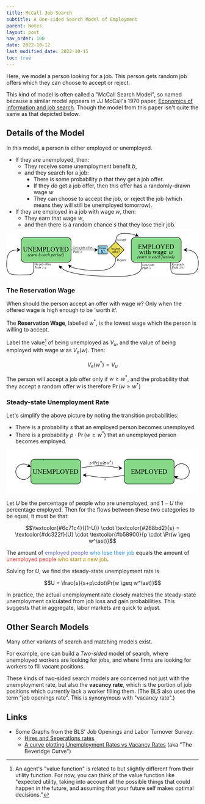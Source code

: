 ```yaml
---
title: McCall Job Search
subtitle: A One-sided Search Model of Employment
parent: Notes
layout: post
nav_order: 100
date: 2022-10-12
last_modified_date: 2022-10-15
toc: true
---
```


<!--

grand_parent: Notes

## Definitions

Amply Covered in https://www.rmwinslow.com/3102/measurement-labor.html
Well, maybe not the vacancy rate



vacancy rate, the participation rate, and the employment/popula-
tion ratio.
-->



<!--

## Motivating Facts


FROM BOOK
- unemployment rate is a countercyclical variable
- from the late 1960s until the mid-1980s there was a trend increase in the unemployment rate, and there was a trend decrease from the mid-1980s until the recession of 2008– 2009.
- LFPR up then slightly down for women, steady decline for men
- the labor force participation rate is much less cyclically variable than is the employment/population ratio. During a recession, workers who lose their jobs tend to search for other jobs and remain in the labor force as unemployed, rather than leave the labor force. 





## Simple Model of Job Search



In Adv Labor (ECON 4538), Textbook is ars Ljungqvist and Thomas Sargent, Recursive Macroeconomic Theory (3rd edition)

Week 2
 Introduction of Search Models of the Labor Market
  LS ch 6
  "The chapter studies ideas introduced in two important papers by McCall (1970) and Jovanovic (1979a). These
papers differ in the search technologies with which they confront an unemployed
worker.1 We also study a related model of occupational choice by Neal (1999).
"


Week 14
 Equilibrium Search and Matching (if time permits)
 Mortensen & Pissarides (1994)

(Similar to two-sided model in Williamson)

-->





Here, we model a person looking for a job. 
This person gets random job offers which they can choose to accept or reject. 

<aside markdown="block">
This kind of model is often called a "McCall Search Model", so named because a similar model appears in JJ McCall's 1970 paper, 
<a href="https://educnet.enpc.fr/pluginfile.php/29349/mod_resource/content/1/Mc%20Call_1970.pdf">Economics of information and job search</a>.
Though the model from this paper isn't quite the same as that depicted below.
</aside>


## Details of the Model


In this model, a person is either employed or unemployed.
- If they are unemployed, then:
    - They receive some unemployment benefit $b$,
    - and they search for a job:
        - There is some probability $p$ that they get a job offer.
        - If they do get a job offer, then this offer has a randomly-drawn wage $w$
        - They can choose to accept the job, or reject the job (which means they will still be unemployed tomorrow).
- If they are employed in a job with wage $w$, then:
    - They earn that wage $w$,
    - and then there is a random chance $s$ that they lose their job.

![A flowchart diagram depicting how a person in this McCall model moves from state to state.](img-jobsearch-McCall-flowchart.png)

<div class="pagebreak"></div>

### The Reservation Wage

When should the person accept an offer with wage $w$? 
Only when the offered wage is high enough to be 'worth it'.

The **Reservation Wage**, labelled $w^\ast$, is the lowest wage which the person is willing to accept.

Label the value[^valuefunction] of being unemployed as $V_u$,
and the value of being employed with wage $w$ as $V_e(w)$.
Then:

[^valuefunction]: An agent's "value function" is related to but slightly different from their utility function. For now, you can think of the value function like "expected utility, taking into account all the possible things that could happen in the future, and assuming that your future self makes optimal decisions." 

$$V_e(w^\ast) = V_u$$

The person will accept a job offer only if $w \geq w^\ast$,
and the probability that they accept a random offer $w$
is therefore $\Pr(w \geq w^\ast)$


### Steady-state Unemployment Rate

Let's simplify the above picture by noting the transition probabilities:

- There is a probability $s$ that an employed person becomes unemployed.
- There is a probability $p \cdot \Pr(w \geq w^\ast)$ that an unemployed person becomes employed.

![A flowchart diagram depicting a simplified 'lake' model of unemployment.](img-jobsearch-lakes.png)


Let $U$ be the percentage of people who are unemployed, 
and $1-U$ the percentage employed.
Then for the flows between these two categories to be equal, it must be that:

<!--$$\text{Employed} \to \text{Unemployed} = \text{Unemployed} \to \text{Employed}$$-->

$$\textcolor{#6c71c4}{(1-U)} \cdot \textcolor{#268bd2}{s} = \textcolor{#dc322f}{U} \cdot \textcolor{#b58900}{p \cdot \Pr(w \geq w^\ast)}$$

The amount of  <span style="color:#6c71c4">employed people</span> 
<span style="color:#268bd2">who lose their job</span> equals 
the amount of <span style="color:#dc322f">unemployed people</span> 
<span style="color:#b58900">who start a new job</span>.

<!--TODO: Needs citation or graph/-->

<!--TODO: calculate equilibrium U-->

Solving for $U$, we find the steady-state unemployment rate is

$$U = \frac{s}{s+p\cdot\Pr(w \geq w^\ast)}$$



<aside>
In practice, the actual unemployment rate closely matches the steady-state unemployment calculated from job loss and gain probabilities. This suggests that in aggregate, labor markets are quick to adjust.
</aside>

<!--TODO: notes about transitions-->

<!--TODO: mean preserving spread-->


<!--TODO: Beveridge curve went all wonky during covid. Focus discussion of 2-sided model on explaining how that may be because of ???.-->




<!--
- Value of being employed with wage $w$ is $V_e(w)$
- Value of being unemployed is $V_u$
- Probability of job offer if unemployed is $p$
- Separation rate $s$
- Reservation wage $w^\ast$
- Unemployment benefit $b$

- Fraction of unemployed workers is $U$
- Fraction of employed workers is $E$
-->




<!--
One sided and two sided?

The two-sided search model of unemployment is based on the work of Peter
Diamond, Dale Mortensen, and Christopher Pissarides, for which they received the
Nobel Prize in Economics in 2010. 


Job Openings and Labor Turnover Survey (JOLTS) conducted by the Bureau of
Labor Statistics
-->

<div class="pagebreak"></div>

## Other Search Models

Many other variants of search and matching models exist.

For example, one can build a *Two-sided* model of search, 
where unemployed workers are looking for jobs,
and where firms are looking for workers to fill vacant positions.

These kinds of two-sided search models are concerned not just with the unemployment rate, 
but also the **vacancy rate**, which is the portion of job positions which currently lack a worker filling them.
(The BLS also uses the term "job openings rate". This is synonymous with "vacancy rate".)





## Links

- Some Graphs from the BLS' Job Openings and Labor Turnover Survey:
    - [Hires and Seperations rates](https://www.bls.gov/charts/job-openings-and-labor-turnover/hire-seps-rates.htm)
    - [A curve plotting Unemployment Rates vs Vacancy Rates](https://www.bls.gov/charts/job-openings-and-labor-turnover/job-openings-unemployment-beveridge-curve.htm) (aka "The Beveridge Curve")


<!--
https://www.bls.gov/charts/job-openings-and-labor-turnover/opening-industry.htm
https://www.bls.gov/charts/job-openings-and-labor-turnover/unemp-per-job-opening.htm
https://julia.quantecon.org/dynamic_programming/mccall_model.html
-->




